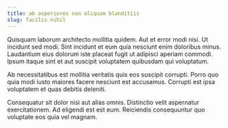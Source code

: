 ```yaml
---
title: ab asperiores non aliquam blanditiis
slug: facilis nihil
---
```


Quisquam laborum architecto mollitia quidem. Aut et error modi nisi. Ut incidunt sed modi. Sint incidunt et eum quia nesciunt enim doloribus minus. Laudantium eius dolorum iste placeat fugit ut adipisci aperiam commodi. Ipsum itaque sint et aut suscipit voluptatem quibusdam qui voluptatum.

Ab necessitatibus est mollitia veritatis quis eos suscipit corrupti. Porro quo quia modi iusto maiores facere nesciunt est accusamus. Corrupti est ipsa voluptatem et quas debitis deleniti.

Consequatur sit dolor nisi aut alias omnis. Distinctio velit aspernatur exercitationem. Ad eligendi est est eum. Reiciendis consequuntur quo voluptate eos quia vel magnam.
